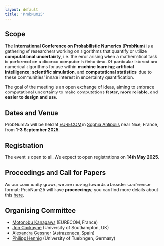 ```yaml
---
layout: default
title: 'ProbNum25'
---
```


## Scope

The **International Conference on Probabilistic Numerics** (**ProbNum**) is a gathering of researchers working on algorithms that quantify or utilize **computational uncertainty**, i.e. the error arising when a mathematical task is performed on a discrete computer in finite time. Of particular interest are numerical algorithms for use within **machine learning**; **artificial intelligence**; **scientific simulation**, and **computational statistics**, due to these communities' innate interest in uncertainty quantification. 

The goal of the meeting is an open exchange of ideas, aiming to embrace computational uncertainty to make computations **faster**, **more reliable**, and **easier to design and use**. 

## Dates and Venue 

ProbNum25 will be held at [EURECOM](https://www.eurecom.fr/en) in [Sophia Antipolis](https://en.wikipedia.org/wiki/Sophia_Antipolis) near Nice, France, from **1-3 September 2025**.

## Registration
The event is open to all. We expect to open registrations on **14th May 2025**.

## Proceedings and Call for Papers
As our community grows, we are moving towards a broader conference format: ProbNum25 will have **proceedings**; you can find more details about this [here](/submissions.html).

## Organising Committee

- [Motonobu Kanagawa](https://sites.google.com/site/motonobukanagawa/) (EURECOM, France)
- [Jon Cockayne](https://joncockayne.me/) (University of Southampton, UK)
- [Alexandra Gessner](https://github.com/alpiges) (Astrazeneca, Spain)
- [Philipp Hennig](https://uni-tuebingen.de/en/fakultaeten/mathematisch-naturwissenschaftliche-fakultaet/fachbereiche/informatik/lehrstuehle/methods-of-machine-learning/start/) (University of Tuebingen, Germany)
